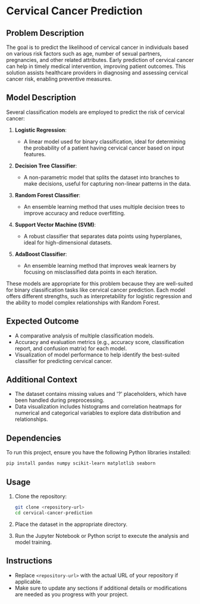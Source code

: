 # Cervical Cancer Prediction

## Problem Description

The goal is to predict the likelihood of cervical cancer in individuals based on various risk factors such as age, number of sexual partners, pregnancies, and other related attributes. Early prediction of cervical cancer can help in timely medical intervention, improving patient outcomes. This solution assists healthcare providers in diagnosing and assessing cervical cancer risk, enabling preventive measures.

## Model Description

Several classification models are employed to predict the risk of cervical cancer:

1. **Logistic Regression**: 
   - A linear model used for binary classification, ideal for determining the probability of a patient having cervical cancer based on input features.

2. **Decision Tree Classifier**: 
   - A non-parametric model that splits the dataset into branches to make decisions, useful for capturing non-linear patterns in the data.

3. **Random Forest Classifier**: 
   - An ensemble learning method that uses multiple decision trees to improve accuracy and reduce overfitting.

4. **Support Vector Machine (SVM)**: 
   - A robust classifier that separates data points using hyperplanes, ideal for high-dimensional datasets.

5. **AdaBoost Classifier**: 
   - An ensemble learning method that improves weak learners by focusing on misclassified data points in each iteration.

These models are appropriate for this problem because they are well-suited for binary classification tasks like cervical cancer prediction. Each model offers different strengths, such as interpretability for logistic regression and the ability to model complex relationships with Random Forest.

## Expected Outcome

- A comparative analysis of multiple classification models.
- Accuracy and evaluation metrics (e.g., accuracy score, classification report, and confusion matrix) for each model.
- Visualization of model performance to help identify the best-suited classifier for predicting cervical cancer.

## Additional Context

- The dataset contains missing values and '?' placeholders, which have been handled during preprocessing.
- Data visualization includes histograms and correlation heatmaps for numerical and categorical variables to explore data distribution and relationships.

## Dependencies

To run this project, ensure you have the following Python libraries installed:

```bash
pip install pandas numpy scikit-learn matplotlib seaborn
```

## Usage

1. Clone the repository:
   ```bash
   git clone <repository-url>
   cd cervical-cancer-prediction
   ```

2. Place the dataset in the appropriate directory.

3. Run the Jupyter Notebook or Python script to execute the analysis and model training.

## Instructions
- Replace `<repository-url>` with the actual URL of your repository if applicable.
- Make sure to update any sections if additional details or modifications are needed as you progress with your project.
